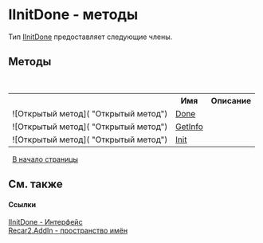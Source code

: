 # IInitDone - методы
 

Тип <a href="e60796ec-d119-a247-2543-b527ace0c062">IInitDone</a> предоставляет следующие члены.


## Методы
&nbsp;<table><tr><th></th><th>Имя</th><th>Описание</th></tr><tr><td>![Открытый метод]( "Открытый метод")</td><td><a href="c3a2f123-5e53-712d-f7bd-3314f4b191c5">Done</a></td><td /></tr><tr><td>![Открытый метод]( "Открытый метод")</td><td><a href="e6325a88-4479-5077-1315-b6f2f1423f4a">GetInfo</a></td><td /></tr><tr><td>![Открытый метод]( "Открытый метод")</td><td><a href="f90163d0-ab26-a4f0-2937-6b74a731856e">Init</a></td><td /></tr></table>&nbsp;
<a href="#iinitdone---методы">В начало страницы</a>

## См. также


#### Ссылки
<a href="e60796ec-d119-a247-2543-b527ace0c062">IInitDone - Интерфейс</a><br /><a href="96a2666c-3296-a881-fb0f-9d8f97e17c76">Recar2.AddIn - пространство имён</a><br />